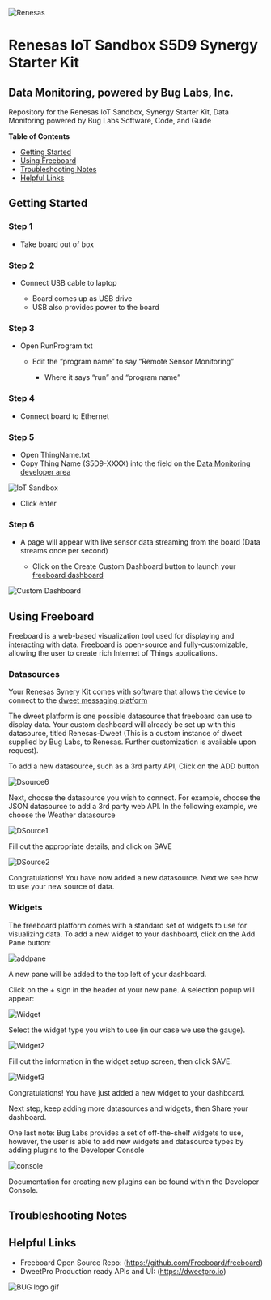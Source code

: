 ![Renesas](https://github.com/buglabs/Synergy-Starter-Kit/blob/master/Pictures/renesas.png)

# Renesas IoT Sandbox  S5D9 Synergy Starter Kit 
## Data Monitoring, powered by Bug Labs, Inc. 

Repository for the Renesas IoT Sandbox, Synergy Starter Kit, Data Monitoring powered by Bug Labs Software, Code, and Guide

**Table of Contents** 
- [Getting Started](#getting-started)
- [Using Freeboard](#using-freeboard)
- [Troubleshooting Notes](#troubleshooting-notes)
- [Helpful Links](#helpful-links)

## Getting Started

### Step 1 

* Take board out of box

### Step 2 

* Connect USB cable to laptop

	* Board comes up as USB drive
	* USB also provides power to the board

### Step 3 

* Open RunProgram.txt 

	* Edit the “program name” to say “Remote Sensor Monitoring”
	
		* Where it says “run” and “program name” 

### Step 4 

* Connect board to Ethernet

### Step 5 

* Open ThingName.txt 
* Copy Thing Name (S5D9-XXXX) into the field on the [Data Monitoring developer area](https://renesas.dweet.io/)

![IoT Sandbox](https://github.com/buglabs/Synergy-Starter-Kit/blob/master/Pictures/IoT%20Sandbox.PNG)

* Click enter

### Step 6 

* A page will appear with live sensor data streaming from the board (Data streams once per second)

	* Click on the Create Custom Dashboard button to launch your [freeboard dashboard](https://renesas.freeboard.io)
	
![Custom Dashboard](https://github.com/buglabs/Synergy-Starter-Kit/blob/master/Pictures/Custom%20Dashboard.PNG)


## Using Freeboard

Freeboard is a web-based visualization tool used for displaying and interacting with data. Freeboard is open-source and fully-customizable, allowing the user to create rich Internet of Things applications.

### Datasources

Your Renesas Synery Kit comes with software that allows the device to connect to the [dweet messaging platform](https://dweet.io)

The dweet platform is one possible datasource that freeboard can use to display data. Your custom dashboard will already be set up with this datasource, titled Renesas-Dweet (This is a custom instance of dweet supplied by Bug Labs, to Renesas. Further customization is available upon request). 

To add a new datasource, such as a 3rd party API, Click on the ADD button

![Dsource6](https://github.com/buglabs/Synergy-Starter-Kit/blob/master/Pictures/Dsource6.PNG)

Next, choose the datasource you wish to connect. For example, choose the JSON datasource to add a 3rd party web API. In the following example, we choose the Weather datasource

![DSource1](https://github.com/buglabs/Synergy-Starter-Kit/blob/master/Pictures/DSource1.PNG)

Fill out the appropriate details, and click on SAVE

![DSource2](https://github.com/buglabs/Synergy-Starter-Kit/blob/master/Pictures/DSource2.PNG)

Congratulations! You have now added a new datasource. Next we see how to use your new source of data.

### Widgets

The freeboard platform comes with a standard set of widgets to use for visualizing data.  To add a new widget to your dashboard, click on the Add Pane button:

![addpane](https://github.com/buglabs/Synergy-Starter-Kit/blob/master/Pictures/addpane.PNG)

A new pane will be added to the top left of your dashboard. 

Click on the + sign in the header of your new pane.  A selection popup will appear:

![Widget](https://github.com/buglabs/Synergy-Starter-Kit/blob/master/Pictures/Widget.PNG)

Select the widget type you wish to use (in our case we use the gauge).

![Widget2](https://github.com/buglabs/Synergy-Starter-Kit/blob/master/Pictures/Widget2.PNG)

Fill out the information in the widget setup screen, then click SAVE.

![Widget3](https://github.com/buglabs/Synergy-Starter-Kit/blob/master/Pictures/Widget3.PNG)

Congratulations!  You have just added a new widget to your dashboard. 

Next step, keep adding more datasources and widgets, then Share your dashboard.

One last note: Bug Labs provides a set of off-the-shelf widgets to use, however, the user is able to add new widgets and datasource types by adding plugins to the Developer Console

![console](https://github.com/buglabs/Synergy-Starter-Kit/blob/master/Pictures/console.PNG)

Documentation for creating new plugins can be found within the Developer Console.

## Troubleshooting Notes

## Helpful Links
* Freeboard Open Source Repo: (https://github.com/Freeboard/freeboard)
* DweetPro Production ready APIs and UI: (https://dweetpro.io)

![BUG logo gif](https://github.com/buglabs/Synergy-Starter-Kit/blob/master/Pictures/BUG_logo_gif.gif)
